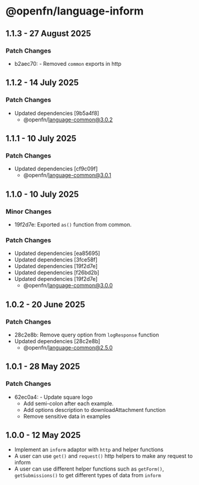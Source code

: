 # @openfn/language-inform

## 1.1.3 - 27 August 2025

### Patch Changes

- b2aec70: - Removed `common` exports in http

## 1.1.2 - 14 July 2025

### Patch Changes

- Updated dependencies \[9b5a4f8]
  - @openfn/language-common@3.0.2

## 1.1.1 - 10 July 2025

### Patch Changes

- Updated dependencies \[cf9c09f]
  - @openfn/language-common@3.0.1

## 1.1.0 - 10 July 2025

### Minor Changes

- 19f2d7e: Exported `as()` function from common.

### Patch Changes

- Updated dependencies \[ea85695]
- Updated dependencies \[3fce58f]
- Updated dependencies \[19f2d7e]
- Updated dependencies \[f26bd2b]
- Updated dependencies \[19f2d7e]
  - @openfn/language-common@3.0.0

## 1.0.2 - 20 June 2025

### Patch Changes

- 28c2e8b: Remove query option from `logResponse` function
- Updated dependencies \[28c2e8b]
  - @openfn/language-common@2.5.0

## 1.0.1 - 28 May 2025

### Patch Changes

- 62ec0a4: - Update square logo
  - Add semi-colon after each example.
  - Add options description to downloadAttachment function
  - Remove sensitive data in examples

## 1.0.0 - 12 May 2025

- Implement an `inform` adaptor with `http` and helper functions
- A user can use `get()` and `request()` http helpers to make any request to
  inform
- A user can use different helper functions such as `getForm()`,
  `getSubmissions()` to get different types of data from `inform`
